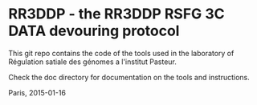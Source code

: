 
RR3DDP - the RR3DDP RSFG 3C DATA devouring protocol
===================================================

This git repo contains the code of the tools used in the laboratory of
Régulation satiale des génomes a l'institut Pasteur.

Check the doc directory for documentation on the tools and instructions.

Paris,
2015-01-16
